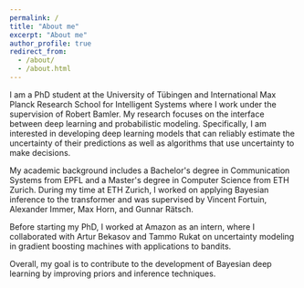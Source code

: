 ```yaml
---
permalink: /
title: "About me"
excerpt: "About me"
author_profile: true
redirect_from: 
  - /about/
  - /about.html
---
```


I am a PhD student at the University of Tübingen and International Max Planck Research School for Intelligent Systems where I work under the supervision of Robert Bamler. My research focuses on the interface between deep learning and probabilistic modeling. Specifically, I am interested in developing deep learning models that can reliably estimate the uncertainty of their predictions as well as algorithms that use uncertainty to make decisions.

My academic background includes a Bachelor's degree in Communication Systems from EPFL and a Master's degree in Computer Science from ETH Zurich. During my time at ETH Zurich, I worked on applying Bayesian inference to the transformer and was supervised by Vincent Fortuin, Alexander Immer, Max Horn, and Gunnar Rätsch.

Before starting my PhD, I worked at Amazon as an intern, where I collaborated with Artur Bekasov and Tammo Rukat on uncertainty modeling in gradient boosting machines with applications to bandits. 

Overall, my goal is to contribute to the development of Bayesian deep learning by improving priors and inference techniques. 